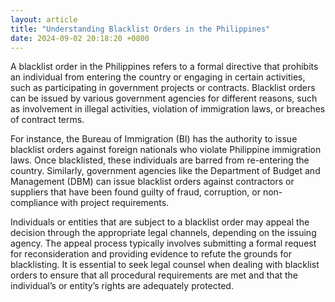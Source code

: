 ```yaml
---
layout: article
title: "Understanding Blacklist Orders in the Philippines"
date: 2024-09-02 20:18:20 +0800
---
```


<p>A blacklist order in the Philippines refers to a formal directive that prohibits an individual from entering the country or engaging in certain activities, such as participating in government projects or contracts. Blacklist orders can be issued by various government agencies for different reasons, such as involvement in illegal activities, violation of immigration laws, or breaches of contract terms.</p><p>For instance, the Bureau of Immigration (BI) has the authority to issue blacklist orders against foreign nationals who violate Philippine immigration laws. Once blacklisted, these individuals are barred from re-entering the country. Similarly, government agencies like the Department of Budget and Management (DBM) can issue blacklist orders against contractors or suppliers that have been found guilty of fraud, corruption, or non-compliance with project requirements.</p><p>Individuals or entities that are subject to a blacklist order may appeal the decision through the appropriate legal channels, depending on the issuing agency. The appeal process typically involves submitting a formal request for reconsideration and providing evidence to refute the grounds for blacklisting. It is essential to seek legal counsel when dealing with blacklist orders to ensure that all procedural requirements are met and that the individual’s or entity’s rights are adequately protected.</p>